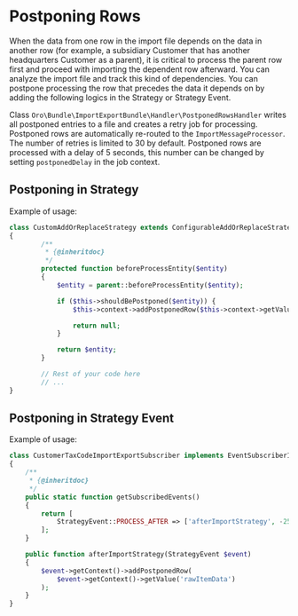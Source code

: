 <a id="dev-integrations-import-export-postponing-rows"></a>

# Postponing Rows

When the data from one row in the import file depends on the data in another row (for example, a subsidiary Customer that has another headquarters Customer as a parent), it is critical to process the parent row first and proceed with importing the dependent row afterward. You can analyze the import file and track this kind of dependencies. You can postpone processing the row that precedes the data it depends on by adding the following logics in the Strategy or Strategy Event.

Class `Oro\Bundle\ImportExportBundle\Handler\PostponedRowsHandler` writes all postponed entries to a file and creates a retry job for processing. Postponed rows are automatically re-routed to the `ImportMessageProcessor`. The number of retries is limited to 30 by default. Postponed rows are processed with a delay of 5 seconds, this number can be changed by setting `postponedDelay`  in the job context.

## Postponing in Strategy

Example of usage:

```php
class CustomAddOrReplaceStrategy extends ConfigurableAddOrReplaceStrategy
{
        /**
         * {@inheritdoc}
         */
        protected function beforeProcessEntity($entity)
        {
            $entity = parent::beforeProcessEntity($entity);

            if ($this->shouldBePostponed($entity)) {
                $this->context->addPostponedRow($this->context->getValue('rawItemData'));

                return null;
            }

            return $entity;
        }

        // Rest of your code here
        // ...
}
```

## Postponing in Strategy Event

Example of usage:

```php
class CustomerTaxCodeImportExportSubscriber implements EventSubscriberInterface
{
    /**
     * {@inheritdoc}
     */
    public static function getSubscribedEvents()
    {
        return [
            StrategyEvent::PROCESS_AFTER => ['afterImportStrategy', -255],
        ];
    }

    public function afterImportStrategy(StrategyEvent $event)
    {
        $event->getContext()->addPostponedRow(
            $event->getContext()->getValue('rawItemData')
        );
    }
}
```
